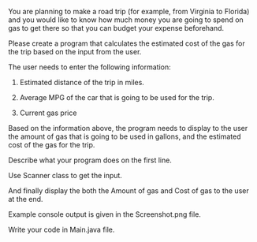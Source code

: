 You are planning to make a road trip (for example, from Virginia to Florida) and you would like to know how much money you are going to spend on gas to get there so that you can budget your expense beforehand.

Please create a program that calculates the estimated cost of the gas for the trip based on the input from the user.

The user needs to enter the following information:

1. Estimated distance of the trip in miles.

2. Average MPG of the car that is going to be used for the trip.

3. Current gas price

Based on the information above, the program needs to display to the user the amount of gas that is going to be used in gallons, and the estimated cost of the gas for the trip.

Describe what your program does on the first  line.

Use Scanner class to get the input.

And finally display the both the Amount of gas and Cost of gas to the user at the end.

Example console output is given in the Screenshot.png file.

Write your code in Main.java file.  
